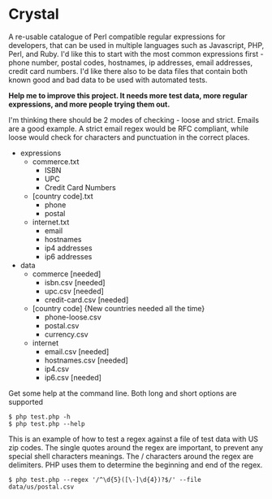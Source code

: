 Crystal
=======

A re-usable catalogue of Perl compatible regular expressions for developers, 
that can be used in multiple languages such as Javascript, PHP, Perl, and Ruby. 
I'd like this to start with the most common expressions first - phone number, 
postal codes, hostnames, ip addresses, email addresses, credit card numbers. 
I'd like there also to be data files that contain both known good and bad data 
to be used with automated tests.

**Help me to improve this project. It needs more test data, more regular expressions,
and more people trying them out.**

I'm thinking there should be 2 modes of checking - loose and strict. Emails are 
a good example. A strict email regex would be RFC compliant, while loose would 
check for characters and punctuation in the correct places. 

* expressions
	* commerce.txt 
		* ISBN
		* UPC
		* Credit Card Numbers
	* [country code].txt
		* phone
		* postal
	* internet.txt
		* email
		* hostnames
		* ip4 addresses
		* ip6 addresses
* data
	* commerce  [needed]
		* isbn.csv  [needed]
		* upc.csv [needed]
		* credit-card.csv [needed]
	* [country code]  {New countries needed all the time}
		* phone-loose.csv
		* postal.csv
		* currency.csv
	* internet
		* email.csv [needed]
		* hostnames.csv [needed]
		* ip4.csv 
		* ip6.csv [needed]


Get some help at the command line. Both long and short options are supported

	$ php test.php -h 
	$ php test.php --help 

This is an example of how to test a regex against a file of test data with US zip codes. 
The single quotes around the regex are important, to prevent any special shell
characters meanings. The / characters around the regex are delimiters. PHP uses
them to determine the beginning and end of the regex.

	$ php test.php --regex '/^\d{5}([\-]\d{4})?$/' --file data/us/postal.csv


